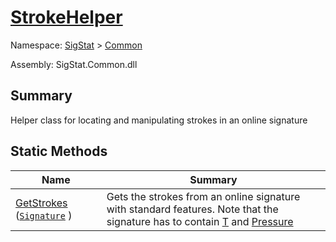# [StrokeHelper](./StrokeHelper.md)

Namespace: [SigStat]() > [Common](./README.md)

Assembly: SigStat.Common.dll

## Summary
Helper class for locating and manipulating strokes in an online signature

## Static Methods

| Name<div><a href="#"><img width=225></a></div> | Summary<div><a href="#"><img width=525></a></div> | 
| --- | --- | 
| [GetStrokes](./Methods/StrokeHelper--GetStrokes.md) ([`Signature`](./Signature.md) ) | Gets the strokes from an online signature with standard features. Note that  the signature has to contain [T](https://github.com/sigstat/sigstat/blob/develop/docs/md/SigStat/Common/Features.md) and [Pressure](https://github.com/sigstat/sigstat/blob/develop/docs/md/SigStat/Common/Features.md) | 


